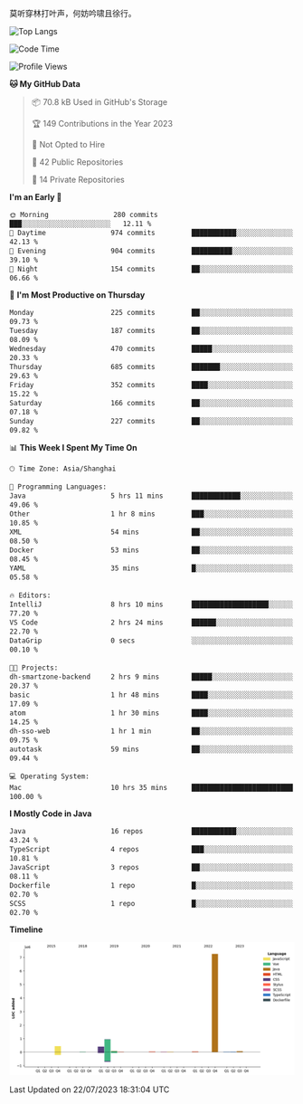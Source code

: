 莫听穿林打叶声，何妨吟啸且徐行。

<!-- ![Github Stats](https://github-readme-stats.vercel.app/api?username=catch6&count_private=true&show_icons=true&theme=gruvbox) -->

![Top Langs](https://github-readme-stats.vercel.app/api/top-langs/?username=catch6&layout=compact)

<!--START_SECTION:waka-->
![Code Time](http://img.shields.io/badge/Code%20Time-10%20hrs%2035%20mins-blue)

![Profile Views](http://img.shields.io/badge/Profile%20Views-0-blue)

**🐱 My GitHub Data** 

> 📦 70.8 kB Used in GitHub's Storage 
 > 
> 🏆 149 Contributions in the Year 2023
 > 
> 🚫 Not Opted to Hire
 > 
> 📜 42 Public Repositories 
 > 
> 🔑 14 Private Repositories 
 > 
**I'm an Early 🐤** 

```text
🌞 Morning                280 commits         ███░░░░░░░░░░░░░░░░░░░░░░   12.11 % 
🌆 Daytime                974 commits         ███████████░░░░░░░░░░░░░░   42.13 % 
🌃 Evening                904 commits         ██████████░░░░░░░░░░░░░░░   39.10 % 
🌙 Night                  154 commits         ██░░░░░░░░░░░░░░░░░░░░░░░   06.66 % 
```
📅 **I'm Most Productive on Thursday** 

```text
Monday                   225 commits         ██░░░░░░░░░░░░░░░░░░░░░░░   09.73 % 
Tuesday                  187 commits         ██░░░░░░░░░░░░░░░░░░░░░░░   08.09 % 
Wednesday                470 commits         █████░░░░░░░░░░░░░░░░░░░░   20.33 % 
Thursday                 685 commits         ███████░░░░░░░░░░░░░░░░░░   29.63 % 
Friday                   352 commits         ████░░░░░░░░░░░░░░░░░░░░░   15.22 % 
Saturday                 166 commits         ██░░░░░░░░░░░░░░░░░░░░░░░   07.18 % 
Sunday                   227 commits         ██░░░░░░░░░░░░░░░░░░░░░░░   09.82 % 
```


📊 **This Week I Spent My Time On** 

```text
🕑︎ Time Zone: Asia/Shanghai

💬 Programming Languages: 
Java                     5 hrs 11 mins       ████████████░░░░░░░░░░░░░   49.06 % 
Other                    1 hr 8 mins         ███░░░░░░░░░░░░░░░░░░░░░░   10.85 % 
XML                      54 mins             ██░░░░░░░░░░░░░░░░░░░░░░░   08.50 % 
Docker                   53 mins             ██░░░░░░░░░░░░░░░░░░░░░░░   08.45 % 
YAML                     35 mins             █░░░░░░░░░░░░░░░░░░░░░░░░   05.58 % 

🔥 Editors: 
IntelliJ                 8 hrs 10 mins       ███████████████████░░░░░░   77.20 % 
VS Code                  2 hrs 24 mins       ██████░░░░░░░░░░░░░░░░░░░   22.70 % 
DataGrip                 0 secs              ░░░░░░░░░░░░░░░░░░░░░░░░░   00.10 % 

🐱‍💻 Projects: 
dh-smartzone-backend     2 hrs 9 mins        █████░░░░░░░░░░░░░░░░░░░░   20.37 % 
basic                    1 hr 48 mins        ████░░░░░░░░░░░░░░░░░░░░░   17.09 % 
atom                     1 hr 30 mins        ████░░░░░░░░░░░░░░░░░░░░░   14.25 % 
dh-sso-web               1 hr 1 min          ██░░░░░░░░░░░░░░░░░░░░░░░   09.75 % 
autotask                 59 mins             ██░░░░░░░░░░░░░░░░░░░░░░░   09.44 % 

💻 Operating System: 
Mac                      10 hrs 35 mins      █████████████████████████   100.00 % 
```

**I Mostly Code in Java** 

```text
Java                     16 repos            ███████████░░░░░░░░░░░░░░   43.24 % 
TypeScript               4 repos             ███░░░░░░░░░░░░░░░░░░░░░░   10.81 % 
JavaScript               3 repos             ██░░░░░░░░░░░░░░░░░░░░░░░   08.11 % 
Dockerfile               1 repo              █░░░░░░░░░░░░░░░░░░░░░░░░   02.70 % 
SCSS                     1 repo              █░░░░░░░░░░░░░░░░░░░░░░░░   02.70 % 
```



**Timeline**

![Lines of Code chart](https://raw.githubusercontent.com/catch6/catch6/master/assets/bar_graph.png)


 Last Updated on 22/07/2023 18:31:04 UTC
<!--END_SECTION:waka-->
